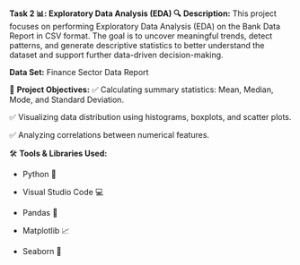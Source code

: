 **Task 2 📊: Exploratory Data Analysis (EDA) 🔍**
**Description:**
This project focuses on performing Exploratory Data Analysis (EDA) on the Bank Data Report in CSV format.
The goal is to uncover meaningful trends, detect patterns, and generate descriptive statistics to better understand the dataset and support further data-driven decision-making.

**Data Set:** Finance Sector Data Report

🚀 **Project Objectives:**
✅ Calculating summary statistics: Mean, Median, Mode, and Standard Deviation.

✅ Visualizing data distribution using histograms, boxplots, and scatter plots.

✅ Analyzing correlations between numerical features.

🛠 **Tools & Libraries Used:**
- Python 🐍

- Visual Studio Code 💻

- Pandas 🐼

- Matplotlib 📈

- Seaborn 🎨
